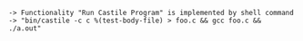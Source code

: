     -> Functionality "Run Castile Program" is implemented by shell command
    -> "bin/castile -c c %(test-body-file) > foo.c && gcc foo.c && ./a.out"
